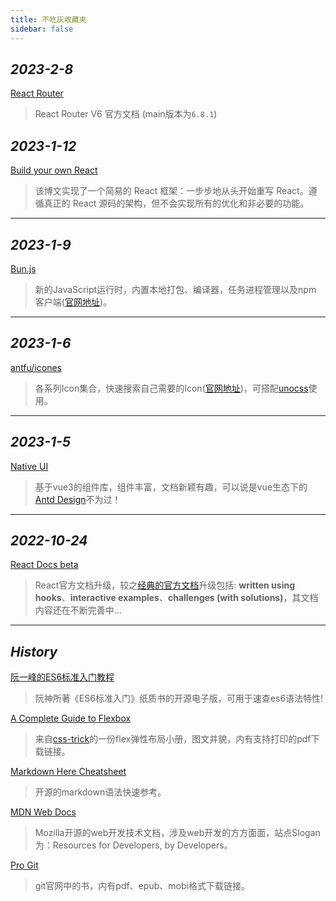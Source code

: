 ```yaml
---
title: 不吃灰收藏夹
sidebar: false
---
```


## *2023-2-8*

[React Router<MingBadge type="react" text="React" vertical="middle" /><MingBadge type="blue" text="api" vertical="middle" />](https://reactrouter.com/en/main)
> React Router V6 官方文档 (main版本为`6.8.1`)

## *2023-1-12*

[Build your own React <MingBadge type="react" text="React" vertical="middle" />](https://pomb.us/build-your-own-react/)
> 该博文实现了一个简易的 React 框架：一步步地从头开始重写 React。遵循真正的 React 源码的架构，但不会实现所有的优化和非必要的功能。

---
## *2023-1-9*

[Bun.js <MingBadge type="github" text="GitHub" vertical="middle" />](https://github.com/oven-sh/bun)
> 新的JavaScript运行时，内置本地打包、编译器，任务进程管理以及npm 客户端([官网地址](https://bun.sh))。

---
## *2023-1-6*

[antfu/icones <MingBadge type="github" text="GitHub" vertical="middle" />](https://github.com/antfu/icones)
> 各系列Icon集合，快速搜索自己需要的Icon([官网地址](https://icones.js.org))，可搭配[unocss](https://github.com/unocss/unocss)使用。

---

## *2023-1-5*

[Native UI <MingBadge type="vue" text="vue" vertical="middle" /><MingBadge type="blue" text="api" vertical="middle" />](https://www.naiveui.com/zh-CN/os-theme)
> 基于vue3的组件库，组件丰富，文档新颖有趣，可以说是vue生态下的[Antd Design](https://ant.design/index-cn)不为过！

---

## *2022-10-24*

[React Docs beta](https://beta.reactjs.org)<MingBadge type="blue" text="api" vertical="top" />
> React官方文档升级，较之[经典的官方文档](https://reactjs.org)升级包括: **written using hooks**、**interactive examples**、**challenges (with solutions)**，其文档内容还在不断完善中...

---

## *History*

[阮一峰的ES6标准入门教程](https://es6.ruanyifeng.com)<MingBadge type="blue" text="api" vertical="top" />
> 阮神所著《ES6标准入门》纸质书的开源电子版，可用于速查es6语法特性!

[A Complete Guide to Flexbox](https://css-tricks.com/snippets/css/a-guide-to-flexbox/)<MingBadge type="css" text="css" vertical="top" />
> 来自[css-trick](https://css-tricks.com)的一份flex弹性布局小册，图文并貌，内有支持打印的pdf下载链接。

[Markdown Here Cheatsheet](https://github.com/adam-p/markdown-here/wiki/Markdown-Here-Cheatsheet#emphasis)<MingBadge type="blue" text="api" vertical="top" />
> 开源的markdown语法快速参考。

[MDN Web Docs](https://developer.mozilla.org/)<MingBadge type="blue" text="api" vertical="top" />
> Mozilla开源的web开发技术文档，涉及web开发的方方面面，站点Slogan为：Resources for Developers, by Developers。

[Pro Git](https://git-scm.com/book/en/v2)<MingBadge type="git" text="git" vertical="top" />
> git官网中的书，内有pdf、epub、mobi格式下载链接。
